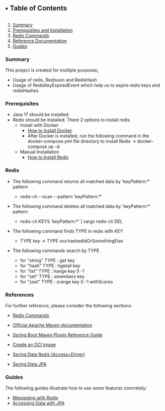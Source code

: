 <!-- TABLE OF CONTENTS -->
<details open="open">
  <summary><h2 style="display: inline-block">Table of Contents</h2></summary>
  <ol>
    <li><a href="#summary">Summary</a></li>
    <li><a href="#Prerequisites">Prerequisites and Installation</a></li>
    <li><a href="#Redis">Redis Commands</a></li>
    <li><a href="#References">Reference Documentation</a></li>
    <li><a href="#Guides">Guides</a></li>
  </ol>
</details>


<!-- SUMMARY -->

### Summary

This project is created for multiple purposes;

* Usage of redis, Redisson and RedisHash
* Usage of RedisKeyExpiredEvent which help us to expire redis keys and redisHashes


<!-- Prerequisites and Installation -->

### Prerequisites

* Java 17 should be installed.
* Redis should be installed. There 2 options to install redis
   * Install with Docker 
     * [How to Install Docker](https://docs.docker.com/get-docker/)
     * After Docker is installed, run the following command in the docker-compose.yml file directory 
       to install Redis -> docker-compose up -d
   * Manual Installation 
     * [How to Install Redis](https://redis.io/docs/getting-started/)

### Redis

* The following command returns all matched data by 'keyPattern:*' pattern
    * redis-cli --scan --pattern 'keyPattern:*'

* The following command deletes all matched data by 'keyPattern:*' pattern
    * redis-cli KEYS 'keyPattern:*' | xargs redis-cli DEL

* The following command finds TYPE in redis with KEY
    * TYPE key -> TYPE xxx:hashedIdOrSomethingElse

* The following commands search by TYPE

    * for "string" TYPE : get key
    * for "hash" TYPE : hgetall key
    * for "list" TYPE : lrange key 0 -1
    * for "set" TYPE : smembers key
    * for "zset" TYPE : zrange key 0 -1 withScores

### References

For further reference, please consider the following sections:

* [Redis Commands](https://auth0.com/blog/introduction-to-redis-install-cli-commands-and-data-types/)

* [Official Apache Maven documentation](https://maven.apache.org/guides/index.html)
* [Spring Boot Maven Plugin Reference Guide](https://docs.spring.io/spring-boot/docs/2.7.0/maven-plugin/reference/html/)
* [Create an OCI image](https://docs.spring.io/spring-boot/docs/2.7.0/maven-plugin/reference/html/#build-image)
* [Spring Data Redis (Access+Driver)](https://docs.spring.io/spring-boot/docs/2.7.0/reference/htmlsingle/#data.nosql.redis)
* [Spring Data JPA](https://docs.spring.io/spring-boot/docs/2.7.0/reference/htmlsingle/#data.sql.jpa-and-spring-data)

### Guides

The following guides illustrate how to use some features concretely:

* [Messaging with Redis](https://spring.io/guides/gs/messaging-redis/)
* [Accessing Data with JPA](https://spring.io/guides/gs/accessing-data-jpa/)
